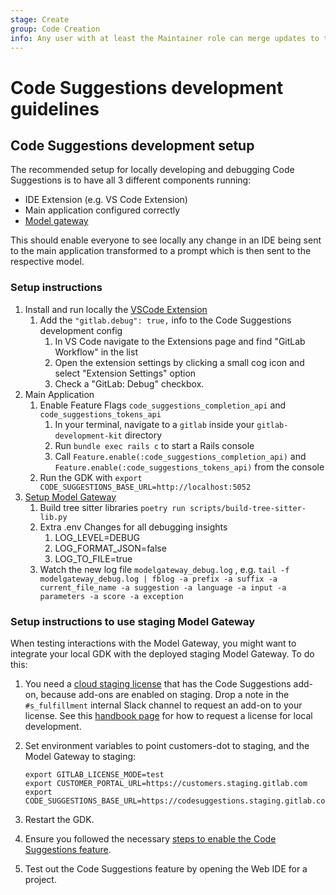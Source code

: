 ```yaml
---
stage: Create
group: Code Creation
info: Any user with at least the Maintainer role can merge updates to this content. For details, see https://docs.gitlab.com/ee/development/development_processes.html#development-guidelines-review.
---
```


# Code Suggestions development guidelines

## Code Suggestions development setup

The recommended setup for locally developing and debugging Code Suggestions is to have all 3 different components running:

- IDE Extension (e.g. VS Code Extension)
- Main application configured correctly
- [Model gateway](https://gitlab.com/gitlab-org/modelops/applied-ml/code-suggestions/ai-assist)

This should enable everyone to see locally any change in an IDE being sent to the main application transformed to a prompt which is then sent to the respective model.

### Setup instructions

1. Install and run locally the [VSCode Extension](https://gitlab.com/gitlab-org/gitlab-vscode-extension/-/blob/main/CONTRIBUTING.md#configuring-development-environment)
   1. Add the ```"gitlab.debug": true,``` info to the Code Suggestions development config
      1. In VS Code navigate to the Extensions page and find "GitLab Workflow" in the list
      1. Open the extension settings by clicking a small cog icon and select "Extension Settings" option
      1. Check a "GitLab: Debug" checkbox.
1. Main Application
   1. Enable Feature Flags ```code_suggestions_completion_api``` and ```code_suggestions_tokens_api```
      1. In your terminal, navigate to a `gitlab` inside your `gitlab-development-kit` directory
      1. Run `bundle exec rails c` to start a Rails console
      1. Call `Feature.enable(:code_suggestions_completion_api)` and `Feature.enable(:code_suggestions_tokens_api)` from the console
   1. Run the GDK with ```export CODE_SUGGESTIONS_BASE_URL=http://localhost:5052```
1. [Setup Model Gateway](https://gitlab.com/gitlab-org/modelops/applied-ml/code-suggestions/ai-assist#how-to-run-the-server-locally)
    1. Build tree sitter libraries ```poetry run scripts/build-tree-sitter-lib.py```
    1. Extra .env Changes for all debugging insights
        1. LOG_LEVEL=DEBUG
        1. LOG_FORMAT_JSON=false
        1. LOG_TO_FILE=true
    1. Watch the new log file ```modelgateway_debug.log``` , e.g. ```tail -f modelgateway_debug.log | fblog -a prefix -a suffix -a current_file_name -a suggestion -a language -a input -a parameters -a score -a exception```

### Setup instructions to use staging Model Gateway

When testing interactions with the Model Gateway, you might want to integrate your local GDK
with the deployed staging Model Gateway. To do this:

1. You need a [cloud staging license](../../user/project/repository/code_suggestions/self_managed.md#update-gitlab) that has the Code Suggestions add-on, because add-ons are enabled on staging. Drop a note in the `#s_fulfillment` internal Slack channel to request an add-on to your license. See this [handbook page](https://about.gitlab.com/handbook/developer-onboarding/#working-on-gitlab-ee-developer-licenses) for how to request a license for local development.
1. Set environment variables to point customers-dot to staging, and the Model Gateway to staging:

   ```shell
   export GITLAB_LICENSE_MODE=test
   export CUSTOMER_PORTAL_URL=https://customers.staging.gitlab.com
   export CODE_SUGGESTIONS_BASE_URL=https://codesuggestions.staging.gitlab.com
   ```

1. Restart the GDK.
1. Ensure you followed the necessary [steps to enable the Code Suggestions feature](../../user/project/repository/code_suggestions/self_managed.md#gitlab-163-and-later).
1. Test out the Code Suggestions feature by opening the Web IDE for a project.
